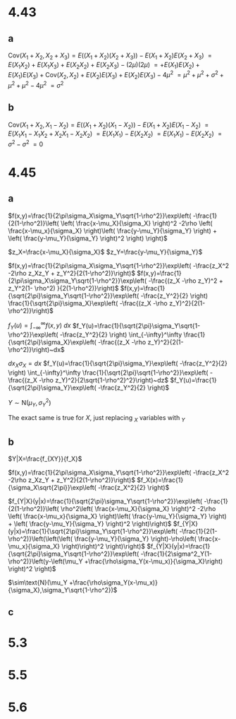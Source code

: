 # 4.43

## a

$\text{Cov}(X_1+X_2,X_2+X_3)=E((X_1+X_2)(X_2+X_3))-E(X_1+X_2)E(X_2+X_3)$
$=E(X_1X_2)+E(X_1X_3)+E(X_2X_2)+E(X_2X_3)-(2\mu)(2\mu)$
$=+E(X_1)E(X_2)+E(X_1)E(X_3)+\text{Cov}(X_2,X_2)+E(X_2)E(X_3)+E(X_2)E(X_3)-4\mu^2$
$=\mu^2+\mu^2+\sigma^2+\mu^2+\mu^2-4\mu^2$
$=\sigma^2$

## b

$\text{Cov}(X_1+X_2,X_1-X_2)=E((X_1+X_2)(X_1-X_2))-E(X_1+X_2)E(X_1-X_2)$
$=E(X_1X_1-X_1X_2+X_2X_1-X_2X_2)$
$=E(X_1X_1)-E(X_2X_2)$
$=E(X_1X_1)-E(X_2X_2)$
$=\sigma^2-\sigma^2$
$=0$

# 4.45

## a

$f(x,y)=\frac{1}{2\pi\sigma_X\sigma_Y\sqrt{1-\rho^2}}\exp\left( -\frac{1}{2(1-\rho^2)}\left( \left( \frac{x-\mu_X}{\sigma_X} \right)^2 -2\rho \left( \frac{x-\mu_x}{\sigma_X} \right)\left( \frac{y-\mu_Y}{\sigma_Y} \right) + \left( \frac{y-\mu_Y}{\sigma_Y} \right)^2 \right) \right)$

$z_X=\frac{x-\mu_X}{\sigma_X}$
$z_Y=\frac{y-\mu_Y}{\sigma_Y}$

$f(x,y)=\frac{1}{2\pi\sigma_X\sigma_Y\sqrt{1-\rho^2}}\exp\left( -\frac{z_X^2 -2\rho z_Xz_Y + z_Y^2}{2(1-\rho^2)}\right)$
$f(x,y)=\frac{1}{2\pi\sigma_X\sigma_Y\sqrt{1-\rho^2}}\exp\left( -\frac{(z_X -\rho z_Y)^2 + z_Y^2(1- \rho^2) }{2(1-\rho^2)}\right)$
$f(x,y)=\frac{1}{\sqrt{2\pi}\sigma_Y\sqrt{1-\rho^2}}\exp\left( -\frac{z_Y^2}{2} \right) \frac{1}{\sqrt{2\pi}\sigma_X}\exp\left( -\frac{(z_X -\rho z_Y)^2}{2(1-\rho^2)}\right)$

$f_Y(u)=\int_{-\infty}^\infty f(x,y)~dx$
$f_Y(u)=\frac{1}{\sqrt{2\pi}\sigma_Y\sqrt{1-\rho^2}}\exp\left( -\frac{z_Y^2}{2} \right) \int_{-\infty}^\infty \frac{1}{\sqrt{2\pi}\sigma_X}\exp\left( -\frac{(z_X -\rho z_Y)^2}{2(1-\rho^2)}\right)~dx$

$dx_X\sigma_X=dx$
$f_Y(u)=\frac{1}{\sqrt{2\pi}\sigma_Y}\exp\left( -\frac{z_Y^2}{2} \right) \int_{-\infty}^\infty \frac{1}{\sqrt{2\pi}\sqrt{1-\rho^2}}\exp\left( -\frac{(z_X -\rho z_Y)^2}{2\sqrt{1-\rho^2}^2}\right)~dz$
$f_Y(u)=\frac{1}{\sqrt{2\pi}\sigma_Y}\exp\left( -\frac{z_Y^2}{2} \right)$

$Y\sim\text{N}(\mu_Y,\sigma^2_Y)$

The exact same is true for $X$, just replacing $_X$ variables with $_Y$

## b

$Y|X=\frac{f_{XY}}{f_X}$

$f(x,y)=\frac{1}{2\pi\sigma_X\sigma_Y\sqrt{1-\rho^2}}\exp\left( -\frac{z_X^2 -2\rho z_Xz_Y + z_Y^2}{2(1-\rho^2)}\right)$
$f_X(x)=\frac{1}{\sigma_X\sqrt{2\pi}}\exp\left( -\frac{z_X^2}{2} \right)$

$f_{Y|X}(y|x)=\frac{1}{\sqrt{2\pi}\sigma_Y\sqrt{1-\rho^2}}\exp\left( -\frac{1}{2(1-\rho^2)}\left( \rho^2\left( \frac{x-\mu_X}{\sigma_X} \right)^2 -2\rho \left( \frac{x-\mu_x}{\sigma_X} \right)\left( \frac{y-\mu_Y}{\sigma_Y} \right) + \left( \frac{y-\mu_Y}{\sigma_Y} \right)^2 \right)\right)$
$f_{Y|X}(y|x)=\frac{1}{\sqrt{2\pi}\sigma_Y\sqrt{1-\rho^2}}\exp\left( -\frac{1}{2(1-\rho^2)}\left(\left(\left( \frac{y-\mu_Y}{\sigma_Y} \right)-\rho\left( \frac{x-\mu_x}{\sigma_X} \right)\right)^2 \right)\right)$
$f_{Y|X}(y|x)=\frac{1}{\sqrt{2\pi}\sigma_Y\sqrt{1-\rho^2}}\exp\left( -\frac{1}{2\sigma^2_Y(1-\rho^2)}\left(y-\left(\mu_Y +\frac{\rho\sigma_Y(x-\mu_x)}{\sigma_X}\right) \right)^2 \right)$

$\sim\text{N}(\mu_Y +\frac{\rho\sigma_Y(x-\mu_x)}{\sigma_X},\sigma_Y\sqrt{1-\rho^2})$

## c

# 5.3

# 5.5

# 5.6
